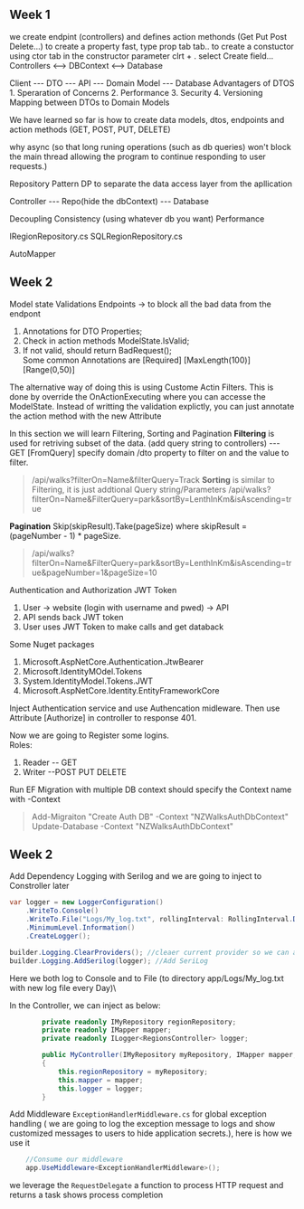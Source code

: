 
## Week 1
we create endpint (controllers) and defines action methonds (Get Put Post Delete...)
to create a property fast, type prop tab tab..
to create a constuctor using ctor tab
in the constructor parameter clrt + . select Create field...
Controllers <--> DBContext <--> Database

Client --- DTO --- API --- Domain Model --- Database
	Advantagers of DTOS
	1. Speraration of Concerns
	2. Performance
	3. Security
	4. Versioning
Mapping between DTOs to Domain Models

We have learned so far is how to create data models, dtos, endpoints and action methods (GET, POST, PUT, DELETE)

why async (so that long runing operations (such as db queries) won't block the main thread allowing the program to continue responding to
user requests.)

Repository Pattern
DP to separate the data access layer from the apllication

Controller --- Repo(hide the dbContext) --- Database

Decoupling
Consistency (using whatever db you want)
Performance

IRegionRepository.cs
SQLRegionRepository.cs

AutoMapper

## Week 2
Model state Validations Endpoints -> to block all the bad data from the endpont
1. Annotations for DTO Properties;
2. Check in action methods ModelState.IsValid;
3. If not valid, should return BadRequest(); \
Some common Annotations are [Required] [MaxLength(100)][Range(0,50)]

The alternative way of doing this is using Custome Actin Filters. This is done by override the OnActionExecuting where you can accesse the ModelState. Instead of writting the validation explictly, you can just annotate the action method with the new Attribute

In this section we will learn Filtering, Sorting and Pagination
__Filtering__ is used for retriving subset of the data. (add query string to controllers) ---GET [FromQuery] specify domain /dto property to filter on and the value to filter.
> /api/walks?filterOn=Name&filterQuery=Track
__Sorting__ is similar to Filtering, it is just addtional Query string/Parameters 
>/api/walks?filterOn=Name&FilterQuery=park&sortBy=LenthInKm&isAscending=true

__Pagination__ Skip(skipResult).Take(pageSize) where skipResult = (pageNumber - 1) * pageSize. 
>/api/walks?filterOn=Name&FilterQuery=park&sortBy=LenthInKm&isAscending=true&pageNumber=1&pageSize=10


Authentication and Authorization JWT Token

1. User -> website (login with username and pwed) -> API 
2. API sends back JWT token 
3. User uses JWT Token to make calls and get databack

Some Nuget packages 
1. Microsoft.AspNetCore.Authentication.JtwBearer
2. Microsoft.IdentityMOdel.Tokens
3. System.IdentityModel.Tokens.JWT
4. Microsoft.AspNetCore.Identity.EntityFrameworkCore
   
Inject Authentication service and use Authencation midleware.
Then use Attribute [Authorize] in controller to response 401.

Now we are going to Register some logins. \
Roles:
1. Reader -- GET
2. Writer --POST PUT DELETE


Run EF Migration with multiple DB context should specify the Context name with -Context 
> Add-Migraiton "Create Auth DB" -Context "NZWalksAuthDbContext" \
> Update-Database -Context "NZWalksAuthDbContext"

## Week 2
Add Dependency Logging with Serilog and we are going to inject to Constroller later
```c#
var logger = new LoggerConfiguration()
    .WriteTo.Console()
    .WriteTo.File("Logs/My_log.txt", rollingInterval: RollingInterval.Day)
    .MinimumLevel.Information()
    .CreateLogger();

builder.Logging.ClearProviders(); //cleaer current provider so we can add SeriLog
builder.Logging.AddSerilog(logger); //Add SeriLog
```

Here we both log to Console and to File (to directory app/Logs/My_log.txt with new log file every Day)\

In the Controller, we can inject as below:
```c#
        private readonly IMyRepository regionRepository;
        private readonly IMapper mapper;
        private readonly ILogger<RegionsController> logger;

        public MyController(IMyRepository myRepository, IMapper mapper, ILogger<MyController> logger)
        {
            this.regionRepository = myRepository;
            this.mapper = mapper;
            this.logger = logger;
        }

```

Add Middleware `ExceptionHandlerMiddleware.cs` for global exception handling ( we are going to log the exception message to logs and show customized messages to
users to hide application secrets.), here is how we use it
```c#
	//Consume our middleware
	app.UseMiddleware<ExceptionHandlerMiddleware>();
```
we leverage the `RequestDelegate` a function to process HTTP request and returns a task shows process completion
